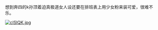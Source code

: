 想到奔四的k孙顶着迫真极道女人设还要在排班表上用少女粉来装可爱，很难不乐。

[![clSlQK.jpg](https://z3.ax1x.com/2021/04/06/clSlQK.jpg)](https://imgtu.com/i/clSlQK)